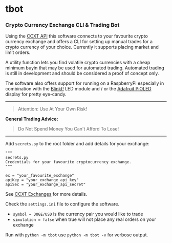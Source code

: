 # tbot

### Crypto Currency Exchange CLI & Trading Bot

Using the [CCXT API](https://github.com/ccxt/ccxt) this software connects to your favourite crypto currency exchange and offers a CLI for setting up manual trades for a crypto currency of your choice. Currently it supports placing market and limit orders.

A utility function lets you find volatile crypto currencies with a cheap minimum buyin that may be used for automated trading. Automated trading is still in development and should be considered a proof of concept only.

The software also offers support for running on a RaspberryPi especially in combination with the [Blinkt!](https://github.com/pimoroni/blinkt) LED module and / or the [Adafruit PiOLED](https://github.com/adafruit/Adafruit_CircuitPython_SSD1306) display for pretty eye-candy.

---

> Attention: Use At Your Own Risk!

**General Trading Advice:**

> Do Not Spend Money You Can't Afford To Lose!

---

Add `secrets.py` to the root folder and add details for your exchange:

```
"""
secrets.py
Credentials for your favourite cryptocurrency exchange.
"""

ex = "your_favourite_exchange"
apiKey = "your_exchange_api_key"
apiSec = "your_exchange_api_secret"
```

 See [CCXT Exchanges](https://github.com/ccxt/ccxt#certified-cryptocurrency-exchanges) for more details.

Check the `settings.ini` file to configure the software.

* `symbol = DOGE/USD` is the currency pair you would like to trade
* `simulation = false` when true will not place any real orders on your exchange

Run with `python -m tbot` use `python -m tbot -v` for verbose output.

